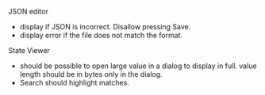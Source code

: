 JSON editor
  - display if JSON is incorrect. Disallow pressing Save.
  - display error if the file does not match the format.

State Viewer
  - should be possible to open large value in a dialog to display in full. value length should be in bytes only in the dialog.
  - Search should highlight matches.
